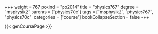 +++
weight = 767
pokind = "po2014"
title = "physics767"
degree = "msphysik2"
parents = ["physics70c"]
tags = ["msphysik2", "physics767", "physics70c"]
categories = ["course"]
bookCollapseSection = false
+++

{{< genCoursePage >}}
